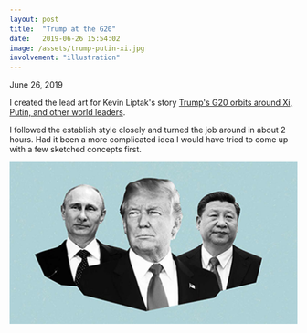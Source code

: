 ```yaml
---
layout: post
title:  "Trump at the G20"
date:   2019-06-26 15:54:02
image: /assets/trump-putin-xi.jpg
involvement: "illustration"
---
```


<p class="date" markdown="1">
June 26, 2019
</p>


I created the lead art for Kevin Liptak's story [Trump's G20 orbits around Xi, Putin, and other world leaders](https://www.cnn.com/2019/06/26/politics/donald-trump-xi-jinping-vladimir-putin-g20-meetings/index.html).

I followed the establish style closely and turned the job around in about 2 hours. Had it been a more complicated idea I would have tried to come up with a few sketched concepts first.

[![](/assets/trump-putin-xi.jpg)](https://www.cnn.com/2019/06/26/politics/donald-trump-xi-jinping-vladimir-putin-g20-meetings/index.html)
